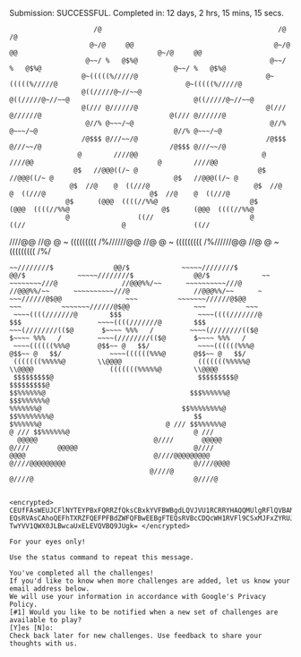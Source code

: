 Submission: SUCCESSFUL. Completed in: 12 days, 2 hrs, 15 mins, 15 secs.



                         /@                                            /@                                            /@
                        @~/@     @@                                   @~/@     @@                                   @~/@     @@
                       @~~/ %   @$%@                                 @~~/ %   @$%@                                 @~~/ %   @$%@
                      @~(((((%/////@                                @~(((((%/////@                                @~(((((%/////@
                      @((/////@~//~~@                               @((/////@~//~~@                               @((/////@~//~~@
                      @(/// @//////@                                @(/// @//////@                                @(/// @//////@
                       @//% @~~~/~@                                  @//% @~~~/~@                                  @//% @~~~/~@
                      /@$$$ @///~~/@                                /@$$$ @///~~/@                                /@$$$ @///~~/@
                     @        ////@@                               @        ////@@                               @        ////@@
                    @$   //@@@((/~ @                              @$   //@@@((/~ @                              @$   //@@@((/~ @
                   @$  //@    @  ((///@                          @$  //@    @  ((///@                          @$  //@    @  ((///@
                  @$      (@@@  ((((//%%@                       @$      (@@@  ((((//%%@                       @$      (@@@  ((((//%%@
                  @                 ((//                        @                 ((//                        @                 ((//
////@@     //@      @ ~        (((((((((  /%//////@@     //@      @ ~        (((((((((  /%//////@@     //@      @ ~        (((((((((  /%/
~~~~~~/   /@$         @~                 %  ~~~~~~~~/   /@$         @~                 %  ~~~~~~~~/   /@$         @~                 %  ~
~~////////$               @@/$             ~~~~~////////$               @@/$             ~~~~~////////$               @@/$             ~~
~~~~~~~~///@                //@@@%%/~~      ~~~~~~~~~~///@                //@@@%%/~~      ~~~~~~~~~~///@                //@@@%%/~~      ~
~~~//////@$@@                ~~~          ~~~~~~~//////@$@@                ~~~          ~~~~~~~//////@$@@                ~~~          ~~~
 ~~~~((((///////@        $$$                   ~~~~((((///////@        $$$                   ~~~~((((///////@        $$$
~~~(////////(($@       $~~~~ %%%   /         ~~~~(////////(($@       $~~~~ %%%   /         ~~~~(////////(($@       $~~~~ %%%   /
 ~~~~((((((%%%@       @$$~~ @   $$/            ~~~~((((((%%%@       @$$~~ @   $$/            ~~~~((((((%%%@       @$$~~ @   $$/
 (((((((%%%%%@        \\@@@@                   (((((((%%%%%@        \\@@@@                   (((((((%%%%%@        \\@@@@
 $$$$$$$$$@                                    $$$$$$$$$@                                    $$$$$$$$$@
$$%%%%%%@                                    $$$%%%%%%@                                    $$$%%%%%%@
%%%%%%%@                                   $$%%%%%%%%@                                   $$%%%%%%%%@                                   $$
$%%%%%%@                               @ /// $$%%%%%%@                               @ /// $$%%%%%%@                               @ ///
  @@@@@                             @////       @@@@@                             @////       @@@@@                             @////
@@@@                                @////@@@@@@@@@                                @////@@@@@@@@@                                @////@@@@
                                   @////@                                        @////@                                        @////@


<encrypted>
CEUfFAsWEUJCFlNYTEYPBxFQRRZfQksCBxkYVFBWBgdLQVJVU1RCRRYHAQQMUlgRFlQVBAMTHAZT EQsRVAsCAhoQEFhTXRZFQEFPFBdZWFQFBwEEBgFTEQsRVBcCDQcWH1RVFl9CSxMJFxZYRUJUQlZB TwYVV1QWX0JLBwcaUxELEVQVBQ9JUgk= </encrypted>

For your eyes only!

Use the status command to repeat this message.

You've completed all the challenges!
If you'd like to know when more challenges are added, let us know your email address below.
We will use your information in accordance with Google's Privacy Policy.
[#1] Would you like to be notified when a new set of challenges are available to play?
[Y]es [N]o: 
Check back later for new challenges. Use feedback to share your thoughts with us.